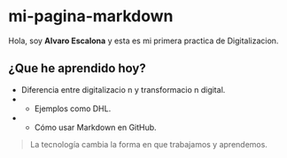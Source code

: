 # mi-pagina-markdown 
Hola, soy **Alvaro Escalona** y esta es mi primera practica de Digitalizacion. 
## ¿Que  he aprendido hoy? 
- Diferencia entre digitalizacio n y transformacio n digital.
- - Ejemplos como DHL.
- - Cómo usar Markdown en GitHub. 
> La tecnología cambia la forma en que trabajamos y aprendemos. 
